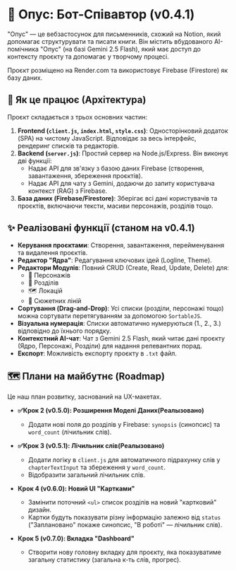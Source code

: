 # 📖 Опус: Бот-Співавтор (v0.4.1)

"Опус" — це вебзастосунок для письменників, схожий на Notion, який допомагає структурувати та писати книги. Він містить вбудованого АІ-помічника "Опус" (на базі Gemini 2.5 Flash), який має доступ до контексту проєкту та допомагає у творчому процесі.

Проєкт розміщено на Render.com та використовує Firebase (Firestore) як базу даних.

## 🚀 Як це працює (Архітектура)

Проєкт складається з трьох основних частин:

1.  **Frontend (`client.js`, `index.html`, `style.css`)**: Односторінковий додаток (SPA) на чистому JavaScript. Відповідає за весь інтерфейс, рендеринг списків та редакторів.
2.  **Backend (`server.js`)**: Простий сервер на Node.js/Express. Він виконує дві функції:
    * Надає API для зв'язку з базою даних Firebase (створення, завантаження, збереження проєктів).
    * Надає API для чату з Gemini, додаючи до запиту користувача контекст (RAG) з Firebase.
3.  **База даних (Firebase/Firestore)**: Зберігає всі дані користувачів та проєктів, включаючи тексти, масиви персонажів, розділів тощо.

##  ✨ Реалізовані функції (станом на v0.4.1)

* **Керування проєктами**: Створення, завантаження, перейменування та видалення проєктів.
* **Редактор "Ядра"**: Редагування ключових ідей (Logline, Theme).
* **Редактори Модулів**: Повний CRUD (Create, Read, Update, Delete) для:
    * 👥 Персонажів
    * 📝 Розділів
    * 🗺️ Локацій
    * 🧵 Сюжетних ліній
* **Сортування (Drag-and-Drop)**: Усі списки (розділи, персонажі тощо) можна сортувати перетягуванням за допомогою `SortableJS`.
* **Візуальна нумерація**: Списки автоматично нумеруються (1., 2., 3.) відповідно до їхнього порядку.
* **Контекстний AI-чат**: Чат з Gemini 2.5 Flash, який читає дані проєкту (Ядро, Персонажі, Розділи) для надання релевантних порад.
* **Експорт**: Можливість експорту проєкту в `.txt` файл.

## 🗺️ Плани на майбутнє (Roadmap)

Це наш план розвитку, заснований на UX-макетах.

* **✅Крок 2 (v0.5.0): Розширення Моделі Даних(Реалызовано)**
    * Додати нові поля до розділів у Firebase: `synopsis` (синопсис) та `word_count` (лічильник слів).

* **✅Крок 3 (v0.5.1): Лічильник слів(Реалызовано)**
    * Додати логіку в `client.js` для автоматичного підрахунку слів у `chapterTextInput` та збереження у `word_count`.
    * Відобразити загальний лічильник слів.

* **Крок 4 (v0.6.0): Новий UI "Картками"**
    * Замінити поточний `<ul>` список розділів на новий "картковий" дизайн.
    * Картки будуть показувати різну інформацію залежно від `status` ("Заплановано" покаже синопсис, "В роботі" — лічильник слів).

* **Крок 5 (v0.7.0): Вкладка "Dashboard"**
    * Створити нову головну вкладку для проєкту, яка показуватиме загальну статистику (загальна к-ть слів, прогрес).